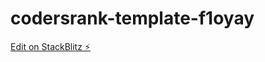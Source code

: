 # codersrank-template-f1oyay

[Edit on StackBlitz ⚡️](https://stackblitz.com/edit/codersrank-template-f1oyay)